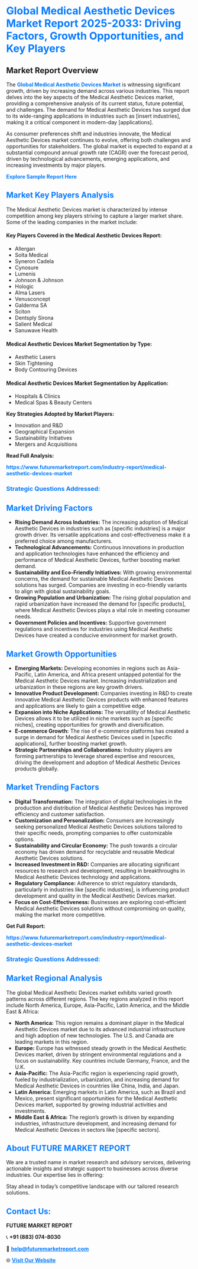 <h1 style="color: #007BFF;">Global Medical Aesthetic Devices Market Report 2025-2033: Driving Factors, Growth Opportunities, and Key Players</h1>

<section id="overview">
<h2>Market Report Overview</h2>
<p>The <a href="https://www.futuremarketreport.com/industry-report/medical-aesthetic-devices-market" style="color: #007BFF; text-decoration: none;"><strong>Global Medical Aesthetic Devices Market</strong></a> is witnessing significant growth, driven by increasing demand across various industries. This report delves into the key aspects of the Medical Aesthetic Devices market, providing a comprehensive analysis of its current status, future potential, and challenges. The demand for Medical Aesthetic Devices has surged due to its wide-ranging applications in industries such as [insert industries], making it a critical component in modern-day [applications].</p>
<p>As consumer preferences shift and industries innovate, the Medical Aesthetic Devices market continues to evolve, offering both challenges and opportunities for stakeholders. The global market is expected to expand at a substantial compound annual growth rate (CAGR) over the forecast period, driven by technological advancements, emerging applications, and increasing investments by major players.</p>
</section>

<section id="overview">
<p><a href="https://www.futuremarketreport.com/request-sample/reportId=61408" style="color: #007BFF; text-decoration: none;"><strong>Explore Sample Report Here</strong></a></p>
</section>

<section id="key-players">
<h2 style="color: #007BFF;">Market Key Players Analysis</h2>
<p>The Medical Aesthetic Devices market is characterized by intense competition among key players striving to capture a larger market share. Some of the leading companies in the market include:</p>
<h4>Key Players Covered in the Medical Aesthetic Devices Report:</h4>
<ul><li>Allergan</li><li>Solta Medical</li><li>Syneron Cadela</li><li>Cynosure</li><li>Lumenis</li><li>Johnson &amp; Johnson</li><li>Hologic</li><li>Alma Lasers</li><li>Venusconcept</li><li>Galderma SA</li><li>Sciton</li><li>Dentsply Sirona</li><li>Salient Medical</li><li>Sanuwave Health</li></ul>
<h4>Medical Aesthetic Devices Market Segmentation by Type:</h4>
<ul><li>Aesthetic Lasers</li><li>Skin Tightening</li><li>Body Contouring Devices</li></ul>

<h4>Medical Aesthetic Devices Market Segmentation by Application:</h4>
<ul><li>Hospitals &amp; Clinics</li><li>Medical Spas &amp; Beauty Centers</li></ul>
<p><strong>Key Strategies Adopted by Market Players:</strong></p>
<ul>
<li>Innovation and R&D</li>
<li>Geographical Expansion</li>
<li>Sustainability Initiatives</li>
<li>Mergers and Acquisitions</li>
</ul>
</section>

<section>
<p><strong>Read Full Analysis: </strong></p><a href="https://www.futuremarketreport.com/industry-report/medical-aesthetic-devices-market" style="color: #007BFF; text-decoration: none;"><strong>https://www.futuremarketreport.com/industry-report/medical-aesthetic-devices-market</strong></a>
<h3 style="color: #007BFF;">Strategic Questions Addressed:</h3>
</section>

<section id="driving-factors">
<h2 style="color: #007BFF;">Market Driving Factors</h2>
<ul>
<li><strong>Rising Demand Across Industries:</strong> The increasing adoption of Medical Aesthetic Devices in industries such as [specific industries] is a major growth driver. Its versatile applications and cost-effectiveness make it a preferred choice among manufacturers.</li>
<li><strong>Technological Advancements:</strong> Continuous innovations in production and application technologies have enhanced the efficiency and performance of Medical Aesthetic Devices, further boosting market demand.</li>
<li><strong>Sustainability and Eco-Friendly Initiatives:</strong> With growing environmental concerns, the demand for sustainable Medical Aesthetic Devices solutions has surged. Companies are investing in eco-friendly variants to align with global sustainability goals.</li>
<li><strong>Growing Population and Urbanization:</strong> The rising global population and rapid urbanization have increased the demand for [specific products], where Medical Aesthetic Devices plays a vital role in meeting consumer needs.</li>
<li><strong>Government Policies and Incentives:</strong> Supportive government regulations and incentives for industries using Medical Aesthetic Devices have created a conducive environment for market growth.</li>
</ul>
</section>

<section id="growth-opportunities">
<h2 style="color: #007BFF;">Market Growth Opportunities</h2>
<ul>
<li><strong>Emerging Markets:</strong> Developing economies in regions such as Asia-Pacific, Latin America, and Africa present untapped potential for the Medical Aesthetic Devices market. Increasing industrialization and urbanization in these regions are key growth drivers.</li>
<li><strong>Innovative Product Development:</strong> Companies investing in R&D to create innovative Medical Aesthetic Devices products with enhanced features and applications are likely to gain a competitive edge.</li>
<li><strong>Expansion into Niche Applications:</strong> The versatility of Medical Aesthetic Devices allows it to be utilized in niche markets such as [specific niches], creating opportunities for growth and diversification.</li>
<li><strong>E-commerce Growth:</strong> The rise of e-commerce platforms has created a surge in demand for Medical Aesthetic Devices used in [specific applications], further boosting market growth.</li>
<li><strong>Strategic Partnerships and Collaborations:</strong> Industry players are forming partnerships to leverage shared expertise and resources, driving the development and adoption of Medical Aesthetic Devices products globally.</li>
</ul>
</section>

<section id="trending-factors">
<h2 style="color: #007BFF;">Market Trending Factors</h2>
<ul>
<li><strong>Digital Transformation:</strong> The integration of digital technologies in the production and distribution of Medical Aesthetic Devices has improved efficiency and customer satisfaction.</li>
<li><strong>Customization and Personalization:</strong> Consumers are increasingly seeking personalized Medical Aesthetic Devices solutions tailored to their specific needs, prompting companies to offer customizable options.</li>
<li><strong>Sustainability and Circular Economy:</strong> The push towards a circular economy has driven demand for recyclable and reusable Medical Aesthetic Devices solutions.</li>
<li><strong>Increased Investment in R&D:</strong> Companies are allocating significant resources to research and development, resulting in breakthroughs in Medical Aesthetic Devices technology and applications.</li>
<li><strong>Regulatory Compliance:</strong> Adherence to strict regulatory standards, particularly in industries like [specific industries], is influencing product development and quality in the Medical Aesthetic Devices market.</li>
<li><strong>Focus on Cost-Effectiveness:</strong> Businesses are exploring cost-efficient Medical Aesthetic Devices solutions without compromising on quality, making the market more competitive.</li>
</ul>
</section>

<section>
<p><strong>Get Full Report: </strong></p><a href="https://www.futuremarketreport.com/industry-report/medical-aesthetic-devices-market" style="color: #007BFF; text-decoration: none;"><strong>https://www.futuremarketreport.com/industry-report/medical-aesthetic-devices-market</strong></a>
<h3 style="color: #007BFF;">Strategic Questions Addressed:</h3>
</section>


<section id="regional-analysis">
<h2 style="color: #007BFF;">Market Regional Analysis</h2>
<p>The global Medical Aesthetic Devices market exhibits varied growth patterns across different regions. The key regions analyzed in this report include North America, Europe, Asia-Pacific, Latin America, and the Middle East & Africa:</p>
<ul>
<li><strong>North America:</strong> This region remains a dominant player in the Medical Aesthetic Devices market due to its advanced industrial infrastructure and high adoption of new technologies. The U.S. and Canada are leading markets in this region.</li>
<li><strong>Europe:</strong> Europe has witnessed steady growth in the Medical Aesthetic Devices market, driven by stringent environmental regulations and a focus on sustainability. Key countries include Germany, France, and the U.K.</li>
<li><strong>Asia-Pacific:</strong> The Asia-Pacific region is experiencing rapid growth, fueled by industrialization, urbanization, and increasing demand for Medical Aesthetic Devices in countries like China, India, and Japan.</li>
<li><strong>Latin America:</strong> Emerging markets in Latin America, such as Brazil and Mexico, present significant opportunities for the Medical Aesthetic Devices market, supported by growing industrial activities and investments.</li>
<li><strong>Middle East & Africa:</strong> The region’s growth is driven by expanding industries, infrastructure development, and increasing demand for Medical Aesthetic Devices in sectors like [specific sectors].</li>
</ul>
</section>

<footer>
<h2 style="color: #007BFF;">About FUTURE MARKET REPORT</h2>
<p>We are a trusted name in market research and advisory services, delivering actionable insights and strategic support to businesses across diverse industries. Our expertise lies in offering:</p>

<p>Stay ahead in today’s competitive landscape with our tailored research solutions.</p>

<h2 style="color: #007BFF;">Contact Us:</h2>
<p><strong>FUTURE MARKET REPORT</strong></p>
<p>📞 <strong>+91 (883) 074-8030</strong></p>
<p>📧 <strong><a href="mailto:help@futuremarketreport.com" style="color: #007BFF;">help@futuremarketreport.com</a></strong></p>
<p>🌐 <strong><a href="https://www.futuremarketreport.com/" style="color: #007BFF;">Visit Our Website</a></strong></p>
</footer>